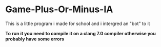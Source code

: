 # Game-Plus-Or-Minus-IA
This is a little program i made for school and i intergred an "bot" to it 

**To run it you need to compile it on a clang 7.0 compiler otherwise you probably have some errors**
